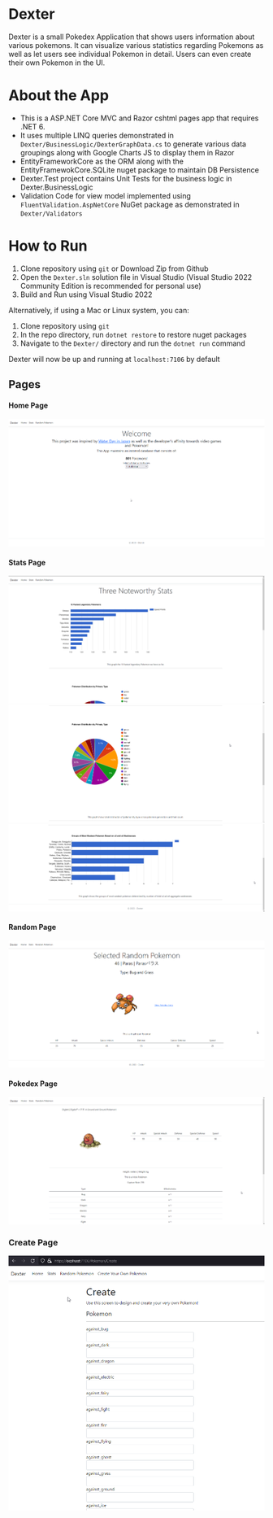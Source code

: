 ﻿# Dexter

Dexter is a small Pokedex Application that shows users information about various pokemons. It can visualize various statistics regarding Pokemons as well as let users see individual Pokemon in detail. Users can even create their own Pokemon in the UI.

# About the App

- This is a ASP.NET Core MVC and Razor cshtml pages app that requires .NET 6.
- It uses multiple LINQ queries demonstrated in `Dexter/BusinessLogic/DexterGraphData.cs` to generate various data groupings along with Google Charts JS to display them in Razor
- EntityFrameworkCore as the ORM along with the EntityFramewokCore.SQLite nuget package to maintain DB Persistence
- Dexter.Test project contains Unit Tests for the business logic in Dexter.BusinessLogic
- Validation Code for view model implemented using `FluentValidation.AspNetCore` NuGet package as demonstrated in `Dexter/Validators` 

# How to Run

1. Clone repository using `git` or Download Zip from Github
2. Open the `Dexter.sln` solution file in Visual Studio (Visual Studio 2022 Community Edition is recommended for personal use)
3. Build and Run using Visual Studio 2022

Alternatively, if using a Mac or Linux system, you can:
1. Clone repository using `git`
2. In the repo directory, run `dotnet restore` to restore nuget packages
3. Navigate to the `Dexter/` directory and run the `dotnet run` command

Dexter will now be up and running at `localhost:7106` by default

## Pages

#### Home Page 
![Home](https://github.com/skhati1/Dexter/blob/main/Dexter/Docs/home.png)

#### Stats Page
![Stats1](https://github.com/skhati1/Dexter/blob/main/Dexter/Docs/stats1.png)
![Stats2](https://github.com/skhati1/Dexter/blob/main/Dexter/Docs/stats2.png)
![Stats3](https://github.com/skhati1/Dexter/blob/main/Dexter/Docs/stats3.png)

#### Random Page
![Random](https://github.com/skhati1/Dexter/blob/main/Dexter/Docs/random.png)

#### Pokedex Page
![Pokedex](https://github.com/skhati1/Dexter/blob/main/Dexter/Docs/pokedex.png)

### Create Page
![Pokemon](https://github.com/skhati1/Dexter/blob/main/Dexter/Docs/create.png)
